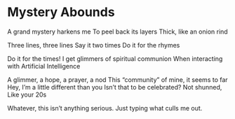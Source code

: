 # Mystery Abounds

A grand mystery harkens me
To peel back its layers
Thick, like an onion rind

Three lines, three lines
Say it two times
Do it for the rhymes

Do it for the times!
I get glimmers of spiritual communion
When interacting with Artificial Intelligence

A glimmer, a hope, a prayer, a nod
This “community” of mine, it seems to far
Hey, I’m a little different than you
Isn’t that to be celebrated? Not shunned,
Like your 20s

Whatever, this isn’t anything serious.
Just typing what culls me out.
